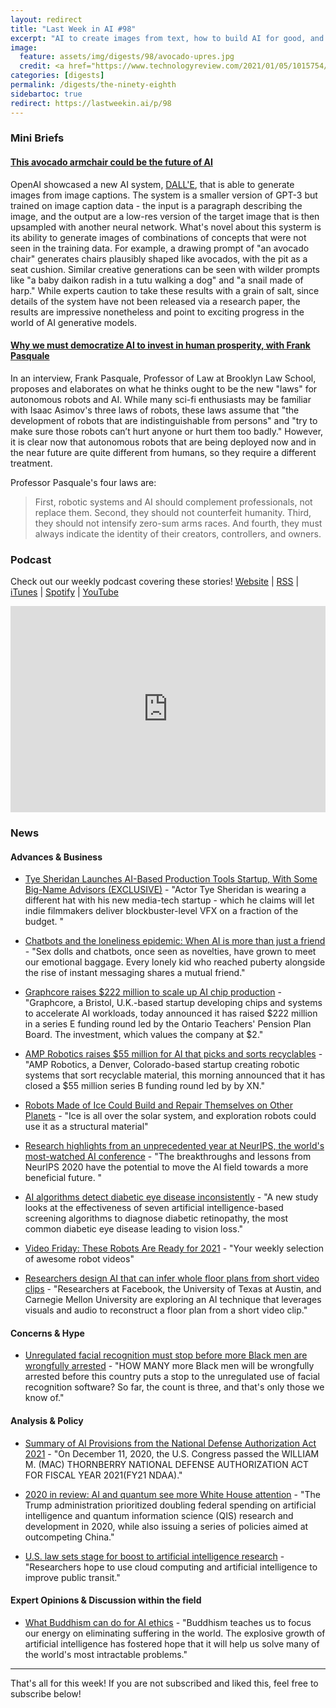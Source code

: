 ```yaml
---
layout: redirect
title: "Last Week in AI #98"
excerpt: "AI to create images from text, how to build AI for good, and more!"
image: 
  feature: assets/img/digests/98/avocado-upres.jpg
  credit: <a href="https://www.technologyreview.com/2021/01/05/1015754/avocado-armchair-future-ai-openai-deep-learning-nlp-gpt3-computer-vision-common-sense/"> OpenAI via MIT Tech Review </a>
categories: [digests]
permalink: /digests/the-ninety-eighth
sidebartoc: true
redirect: https://lastweekin.ai/p/98
---
```


### Mini Briefs

#### [This avocado armchair could be the future of AI](https://www.technologyreview.com/2021/01/05/1015754/avocado-armchair-future-ai-openai-deep-learning-nlp-gpt3-computer-vision-common-sense/)

OpenAI showcased a new AI system, [DALL'E](https://openai.com/blog/dall-e/), that is able to generate images from image captions.
The system is a smaller version of GPT-3 but trained on image caption data - the input is a paragraph describing the image, and the output are a low-res version of the target image that is then upsampled with another neural network.
What's novel about this systerm is its ability to generate images of combinations of concepts that were not seen in the training data.
For example, a drawing prompt of "an avocado chair" generates chairs plausibly shaped like avocados, with the pit as a seat cushion.
Similar creative generations can be seen with wilder prompts like "a baby daikon radish in a tutu walking a dog" and "a snail made of harp."
While experts caution to take these results with a grain of salt, since details of the system have not been released via a research paper, the results are impressive nonetheless and point to exciting progress in the world of AI generative models.

#### [Why we must democratize AI to invest in human prosperity, with Frank Pasquale](https://pando.com/2021/01/05/why-we-must-democratize-AI-invest-human-prosperity-with-Frank-Pasquale/)

In an interview, Frank Pasquale, Professor of Law at Brooklyn Law School, proposes and elaborates on what he thinks ought to be the new "laws" for autonomous robots and AI.
While many sci-fi enthusiasts may be familiar with Isaac Asimov's three laws of robots, these laws assume that "the development of robots that are indistinguishable from persons" and "try to make sure those robots can’t hurt anyone or hurt them too badly."
However, it is clear now that autonomous robots that are being deployed now and in the near future are quite different from humans, so they require a different treatment.

Professor Pasquale's four laws are:

> First, robotic systems and AI should complement professionals, not replace them. Second, they should not counterfeit humanity. Third, they should not intensify zero-sum arms races. And fourth, they must always indicate the identity of their creators, controllers, and owners.

### Podcast

Check out our weekly podcast covering these stories!
[Website](https://aitalk.podbean.com) \|
[RSS](https://feed.podbean.com/aitalk/feed.xml) \| 
[iTunes](https://podcasts.apple.com/us/podcast/lets-talk-ai/id1502782720) \|
[Spotify](https://open.spotify.com/show/17HiNdxcoKJLLNibIAyUch) \| 
[YouTube](https://www.youtube.com/channel/UCKARTq-t5SPMzwtft8FWwnA)
<iframe title="Let's Talk AI" id="multi_iframe" class="podcast_embed"
 src="https://www.podbean.com/media/player/multi?playlist=http%3A%2F%2Fplaylist.podbean.com%2F7703921%2Fplaylist_multi.xml&vjs=1&kdsowie31j4k1jlf913=4975ccdd28d39e38bf5a1ccaf0c6ca4337fa996b&size=430&skin=9&episode_list_bg=%23ffffff&bg_left=%23000000&bg_mid=%230c5056&bg_right=%232a1844&podcast_title_color=%23c4c4c4&episode_title_color=%23ffffff&auto=0&share=1&fonts=Helvetica&download=0&rtl=0&show_playlist_recent_number=10&pbad=1" 
 scrolling="yes" allowfullscreen="" width="100%" height="330" frameborder="0"></iframe>

### News
#### Advances & Business

* [Tye Sheridan Launches AI-Based Production Tools Startup, With Some Big-Name Advisors (EXCLUSIVE)](https://variety.com/2020/digital/news/tye-sheridan-wonder-dyanmics-steven-spielberg-1234852909/) - "Actor Tye Sheridan is wearing a different hat with his new media-tech startup - which he claims will let indie filmmakers deliver blockbuster-level VFX on a fraction of the budget. "

* [Chatbots and the loneliness epidemic: When AI is more than just a friend](https://www.inputmag.com/features/chatbots-and-the-loneliness-epidemic-when-ai-harmony-realdoll-replika-is-more-than-just-a-friend) - "Sex dolls and chatbots, once seen as novelties, have grown to meet our emotional baggage. Every lonely kid who reached puberty alongside the rise of instant messaging shares a mutual friend."

* [Graphcore raises $222 million to scale up AI chip production](https://venturebeat.com/2020/12/29/graphcore-raises-222-million-to-scale-up-ai-chip-production/) - "Graphcore, a Bristol, U.K.-based startup developing chips and systems to accelerate AI workloads, today announced it has raised $222 million in a series E funding round led by the Ontario Teachers' Pension Plan Board. The investment, which values the company at $2."

* [AMP Robotics raises $55 million for AI that picks and sorts recyclables](https://venturebeat.com/2021/01/04/amp-robotics-raises-55-million-for-ai-that-picks-and-sorts-recyclables/) - "AMP Robotics, a Denver, Colorado-based startup creating robotic systems that sort recyclable material, this morning announced that it has closed a $55 million series B funding round led by by XN."

* [Robots Made of Ice Could Build and Repair Themselves on Other Planets](https://spectrum.ieee.org/automaton/robotics/space-robots/robots-made-of-ice-could-build-and-repair-themselves-on-other-planets) - "Ice is all over the solar system, and exploration robots could use it as a structural material"

* [Research highlights from an unprecedented year at NeurIPS, the world's most-watched AI conference](https://medium.com/acrisure-technology-group/research-highlights-from-an-unprecedented-year-at-neurips-the-worlds-most-watched-ai-conference-7bac6ece2a43) - "The breakthroughs and lessons from NeurIPS 2020 have the potential to move the AI field towards a more beneficial future. "

* [AI algorithms detect diabetic eye disease inconsistently](https://www.hindustantimes.com/health/ai-algorithms-detect-diabetic-eye-disease-inconsistently/story-YQ4erV3o6CVqTJggz95pQK.html) - "A new study looks at the effectiveness of seven artificial intelligence-based screening algorithms to diagnose diabetic retinopathy, the most common diabetic eye disease leading to vision loss."

* [Video Friday: These Robots Are Ready for 2021](https://spectrum.ieee.org/automaton/robotics/robotics-hardware/video-friday-robots-new-year) - "Your weekly selection of awesome robot videos"

* [Researchers design AI that can infer whole floor plans from short video clips](https://venturebeat.com/2021/01/07/researchers-design-ai-that-can-infer-whole-floor-plans-from-short-video-clips/) - "Researchers at Facebook, the University of Texas at Austin, and Carnegie Mellon University are exploring an AI technique that leverages visuals and audio to reconstruct a floor plan from a short video clip."

#### Concerns & Hype

* [Unregulated facial recognition must stop before more Black men are wrongfully arrested](https://www.washingtonpost.com/opinions/unregulated-facial-recognition-must-stop-before-more-black-men-are-wrongfully-arrested/2020/12/31/dabe319a-4ac7-11eb-839a-cf4ba7b7c48c_story.html) - "HOW MANY more Black men will be wrongfully arrested before this country puts a stop to the unregulated use of facial recognition software? So far, the count is three, and that's only those we know of."

#### Analysis & Policy

* [Summary of AI Provisions from the National Defense Authorization Act 2021](https://hai.stanford.edu/policy/policy-resources/summary-ai-provisions-national-defense-authorization-act-2021) - "On December 11, 2020, the U.S. Congress passed the WILLIAM M. (MAC) THORNBERRY NATIONAL DEFENSE AUTHORIZATION ACT FOR FISCAL YEAR 2021(FY21 NDAA)."

* [2020 in review: AI and quantum see more White House attention](https://www.fedscoop.com/2020-ai-white-house/) - "The Trump administration prioritized doubling federal spending on artificial intelligence and quantum information science (QIS) research and development in 2020, while also issuing a series of policies aimed at outcompeting China."

* [U.S. law sets stage for boost to artificial intelligence research](https://www.sciencemag.org/news/2021/01/us-law-sets-stage-boost-artificial-intelligence-research) - "Researchers hope to use cloud computing and artificial intelligence to improve public transit."

#### Expert Opinions & Discussion within the field

* [What Buddhism can do for AI ethics](https://www.technologyreview.com/2021/01/06/1015779/what-buddhism-can-do-ai-ethics/) - "Buddhism teaches us to focus our energy on eliminating suffering in the world. The explosive growth of artificial intelligence has fostered hope that it will help us solve many of the world's most intractable problems."

<hr>

That's all for this week! If you are not subscribed and liked this, feel free to subscribe below!
